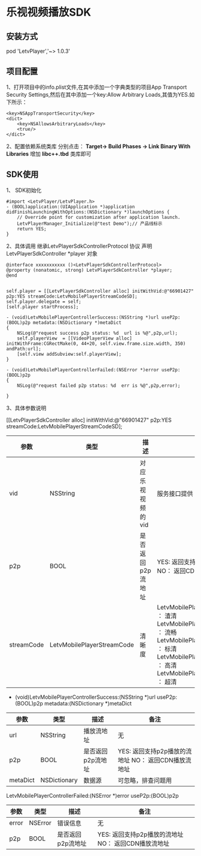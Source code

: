 乐视视频播放SDK
=============
安装方式
------------
pod 'LetvPlayer','~> 1.0.3'

项目配置
------------
1、打开项目中的info.plist文件,在其中添加一个字典类型的项目App Transport Security Settings,然后在其中添加一个key:Allow Arbitrary Loads,其值为YES.如下所示：

```
<key>NSAppTransportSecurity</key>
<dict>
    <key>NSAllowsArbitraryLoads</key>
    <true/>
</dict>
```
2、配置依赖系统类库
分别点击：
__Target-> Build Phases -> Link Binary With Libraries__ 
增加
__libc++.tbd__ 
类库即可

SDK使用
-------
1、 SDK初始化
```
#import <LetvPlayer/LetvPlayer.h>
- (BOOL)application:(UIApplication *)application didFinishLaunchingWithOptions:(NSDictionary *)launchOptions {
    // Override point for customization after application launch.
    LetvPlayerManager_Initialize(@"test Demo");// 产品线标示
    return YES;
}
```

2、具体调用
继承LetvPlayerSdkControllerProtocol 协议
声明 LetvPlayerSdkController *player 对象

```
@interface xxxxxxxxxxx ()<LetvPlayerSdkControllerProtocol>
@property (nonatomic, strong) LetvPlayerSdkController *player;
@end


self.player = [[LetvPlayerSdkController alloc] initWithVid:@"66901427" p2p:YES streamCode:LetvMobilePlayerStreamCodeSD];
self.player.delegate = self;
[self.player startProcess];

- (void)LetvMobilePlayerControllerSuccess:(NSString *)url useP2p:(BOOL)p2p metadata:(NSDictionary *)metaDict
{
    NSLog(@"request success p2p status: %d  url is %@",p2p,url);
    self.playerView  = [[VideoPlayerView alloc] initWithFrame:CGRectMake(0, 44+20, self.view.frame.size.width, 350) andPath:url];
    [self.view addSubview:self.playerView];
}

- (void)LetvMobilePlayerControllerFailed:(NSError *)error useP2p:(BOOL)p2p
{
    NSLog(@"request failed p2p status: %d  err is %@",p2p,error);

}
```

3、具体参数说明

[[LetvPlayerSdkController alloc] initWithVid:@"66901427" p2p:YES streamCode:LetvMobilePlayerStreamCodeSD];



| 参数 | 类型 | 描述  | 备注 |
| ------------- | ------------- | ------------- | ------------- |
| vid | NSString  | 对应乐视视频的vid  | 服务接口提供  |
| p2p  | BOOL  | 是否返回p2p流地址  | YES: 返回支持p2p播放的流地址  NO： 返回CDN播放流地址  |
| streamCode  | LetvMobilePlayerStreamCode  | 清晰度  | LetvMobilePlayerStreamCodeLD ： 渣清  LetvMobilePlayerStreamCodeMD ： 流畅 LetvMobilePlayerStreamCodeSD ： 标清  LetvMobilePlayerStreamCodeHD ： 高清 LetvMobilePlayerStreamCodeTD ： 超清   |

- (void)LetvMobilePlayerControllerSuccess:(NSString *)url useP2p:(BOOL)p2p metadata:(NSDictionary *)metaDict

| 参数 | 类型 | 描述  | 备注 |
| ------------- | ------------- | ------------- | ------------- |
| url | NSString  | 播放流地址  | 无  |
| p2p  | BOOL  | 是否返回p2p流地址  | YES: 返回支持p2p播放的流地址  NO： 返回CDN播放流地址  |
| metaDict  | NSDictionary | 数据源  | 可忽略，排查问题用  |

LetvMobilePlayerControllerFailed:(NSError *)error useP2p:(BOOL)p2p

| 参数 | 类型 | 描述  | 备注 |
| ------------- | ------------- | ------------- | ------------- |
| error | NSError  | 错误信息  | 无  |
| p2p  | BOOL  | 是否返回p2p流地址  | YES: 返回支持p2p播放的流地址  NO： 返回CDN播放流地址  |




